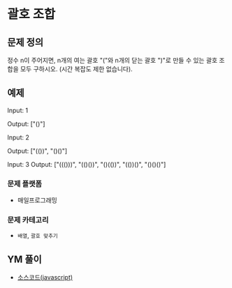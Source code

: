 괄호 조합
===========================================


## 문제 정의
정수 n이 주어지면, n개의 여는 괄호 "("와 n개의 닫는 괄호 ")"로 만들 수 있는 괄호 조합을 모두 구하시오. (시간 복잡도 제한 없습니다).

## 예제

Input: 1

Output: ["()"]



Input: 2

Output: ["(())", "()()"]



Input: 3
Output: ["((()))", "(()())", "()(())", "(())()", "()()()"]


### 문제 플랫폼
- 매일프로그래밍

### 문제 카테고리
- `배열`, `괄호 맞추기`

## YM 풀이
> 
> 

- [소스코드(javascript)](/src/ym/201904_단속카메라.js)